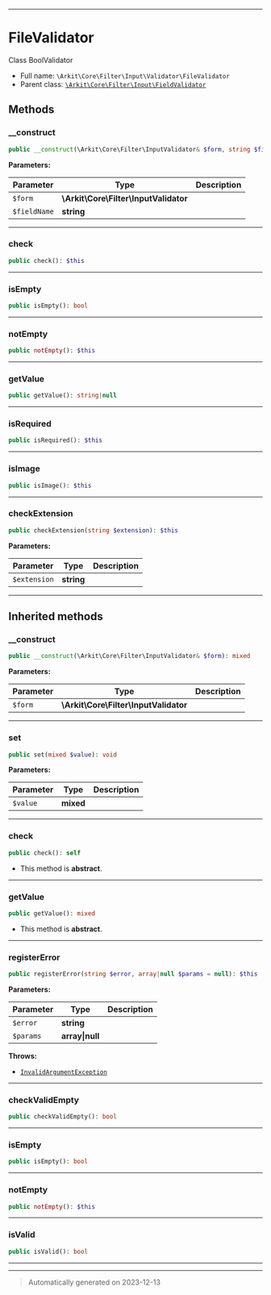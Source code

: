 ***

# FileValidator

Class BoolValidator



* Full name: `\Arkit\Core\Filter\Input\Validator\FileValidator`
* Parent class: [`\Arkit\Core\Filter\Input\FieldValidator`](../FieldValidator.md)




## Methods


### __construct



```php
public __construct(\Arkit\Core\Filter\InputValidator& $form, string $fieldName): mixed
```








**Parameters:**

| Parameter | Type | Description |
|-----------|------|-------------|
| `$form` | **\Arkit\Core\Filter\InputValidator** |  |
| `$fieldName` | **string** |  |





***

### check



```php
public check(): $this
```












***

### isEmpty



```php
public isEmpty(): bool
```












***

### notEmpty



```php
public notEmpty(): $this
```












***

### getValue



```php
public getValue(): string|null
```












***

### isRequired



```php
public isRequired(): $this
```












***

### isImage



```php
public isImage(): $this
```












***

### checkExtension



```php
public checkExtension(string $extension): $this
```








**Parameters:**

| Parameter | Type | Description |
|-----------|------|-------------|
| `$extension` | **string** |  |





***


## Inherited methods


### __construct



```php
public __construct(\Arkit\Core\Filter\InputValidator& $form): mixed
```








**Parameters:**

| Parameter | Type | Description |
|-----------|------|-------------|
| `$form` | **\Arkit\Core\Filter\InputValidator** |  |





***

### set



```php
public set(mixed $value): void
```








**Parameters:**

| Parameter | Type | Description |
|-----------|------|-------------|
| `$value` | **mixed** |  |





***

### check



```php
public check(): self
```




* This method is **abstract**.







***

### getValue



```php
public getValue(): mixed
```




* This method is **abstract**.







***

### registerError



```php
public registerError(string $error, array|null $params = null): $this
```








**Parameters:**

| Parameter | Type | Description |
|-----------|------|-------------|
| `$error` | **string** |  |
| `$params` | **array&#124;null** |  |




**Throws:**

- [`InvalidArgumentException`](../../../../../InvalidArgumentException.md)



***

### checkValidEmpty



```php
public checkValidEmpty(): bool
```












***

### isEmpty



```php
public isEmpty(): bool
```












***

### notEmpty



```php
public notEmpty(): $this
```












***

### isValid



```php
public isValid(): bool
```












***


***
> Automatically generated on 2023-12-13
